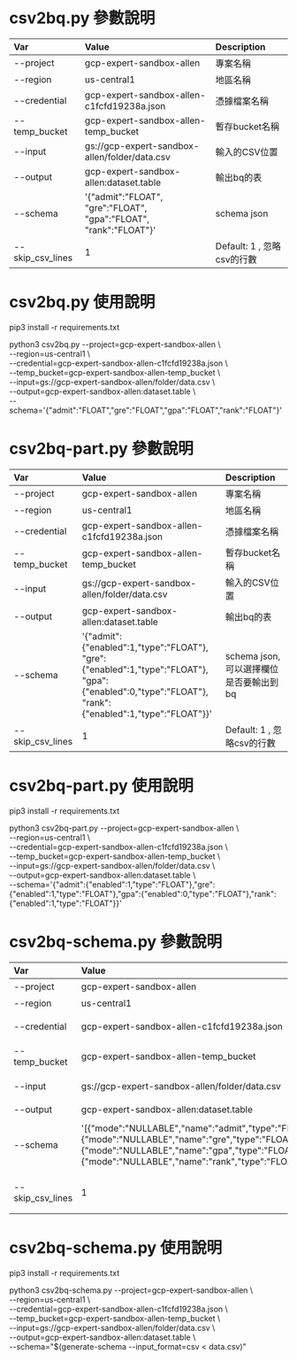 # csv2bq.py 參數說明

Var           | Value                                         | Description
:-------------|:----------------------------------------------|:------------------------
--project	  | gcp-expert-sandbox-allen	                  | 專案名稱
--region	  | us-central1	                                  | 地區名稱
--credential  | gcp-expert-sandbox-allen-c1fcfd19238a.json	  | 憑據檔案名稱
--temp_bucket | gcp-expert-sandbox-allen-temp_bucket	      | 暫存bucket名稱
--input	      | gs://gcp-expert-sandbox-allen/folder/data.csv | 輸入的CSV位置
--output	  | gcp-expert-sandbox-allen:dataset.table	      | 輸出bq的表
--schema	  | '{"admit":"FLOAT",<br>"gre":"FLOAT",<br>"gpa":"FLOAT",<br>"rank":"FLOAT"}' | schema json
--skip_csv_lines | 1                                       | Default: 1 , 忽略csv的行數

# csv2bq.py 使用說明

pip3 install -r requirements.txt

python3 csv2bq.py --project=gcp-expert-sandbox-allen \\<br>
--region=us-central1 \\<br>
--credential=gcp-expert-sandbox-allen-c1fcfd19238a.json \\<br>
--temp_bucket=gcp-expert-sandbox-allen-temp_bucket \\<br>
--input=gs://gcp-expert-sandbox-allen/folder/data.csv \\<br>
--output=gcp-expert-sandbox-allen:dataset.table \\<br>
--schema='{"admit":"FLOAT","gre":"FLOAT","gpa":"FLOAT","rank":"FLOAT"}'



# csv2bq-part.py 參數說明

Var           | Value                                         | Description
:-------------|:----------------------------------------------|:------------------------
--project	  | gcp-expert-sandbox-allen	                  | 專案名稱
--region	  | us-central1	                                  | 地區名稱
--credential  | gcp-expert-sandbox-allen-c1fcfd19238a.json	  | 憑據檔案名稱
--temp_bucket | gcp-expert-sandbox-allen-temp_bucket	      | 暫存bucket名稱
--input	      | gs://gcp-expert-sandbox-allen/folder/data.csv | 輸入的CSV位置
--output	  | gcp-expert-sandbox-allen:dataset.table	      | 輸出bq的表
--schema	  | '{"admit":{"enabled":1,"type":"FLOAT"},<br>"gre":{"enabled":1,"type":"FLOAT"},<br>"gpa":{"enabled":0,"type":"FLOAT"},<br>"rank":{"enabled":1,"type":"FLOAT"}}' | schema json,可以選擇欄位是否要輸出到bq
--skip_csv_lines | 1                                       | Default: 1 , 忽略csv的行數

# csv2bq-part.py 使用說明

pip3 install -r requirements.txt

python3 csv2bq-part.py --project=gcp-expert-sandbox-allen \\<br>
--region=us-central1 \\<br>
--credential=gcp-expert-sandbox-allen-c1fcfd19238a.json \\<br>
--temp_bucket=gcp-expert-sandbox-allen-temp_bucket \\<br>
--input=gs://gcp-expert-sandbox-allen/folder/data.csv \\<br>
--output=gcp-expert-sandbox-allen:dataset.table \\<br>
--schema='{"admit":{"enabled":1,"type":"FLOAT"},"gre":{"enabled":1,"type":"FLOAT"},"gpa":{"enabled":0,"type":"FLOAT"},"rank":{"enabled":1,"type":"FLOAT"}}'



# csv2bq-schema.py 參數說明

Var           | Value                                         | Description
:-------------|:----------------------------------------------|:------------------------
--project	  | gcp-expert-sandbox-allen	                  | 專案名稱
--region	  | us-central1	                                  | 地區名稱
--credential  | gcp-expert-sandbox-allen-c1fcfd19238a.json	  | 憑據檔案名稱
--temp_bucket | gcp-expert-sandbox-allen-temp_bucket	      | 暫存bucket名稱
--input	      | gs://gcp-expert-sandbox-allen/folder/data.csv | 輸入的CSV位置
--output	  | gcp-expert-sandbox-allen:dataset.table	      | 輸出bq的表
--schema	  | '[{"mode":"NULLABLE","name":"admit","type":"FLOAT"},<br>{"mode":"NULLABLE","name":"gre","type":"FLOAT"},<br>{"mode":"NULLABLE","name":"gpa","type":"FLOAT"},<br>{"mode":"NULLABLE","name":"rank","type":"FLOAT"}]' | schema json,可以選擇欄位是否要輸出到bq
--skip_csv_lines | 1                                       | Default: 1 , 忽略csv的行數

# csv2bq-schema.py 使用說明

pip3 install -r requirements.txt

python3 csv2bq-schema.py --project=gcp-expert-sandbox-allen \\<br>
--region=us-central1 \\<br>
--credential=gcp-expert-sandbox-allen-c1fcfd19238a.json \\<br>
--temp_bucket=gcp-expert-sandbox-allen-temp_bucket \\<br>
--input=gs://gcp-expert-sandbox-allen/folder/data.csv \\<br>
--output=gcp-expert-sandbox-allen:dataset.table \\<br>
--schema="$(generate-schema --input_format=csv < data.csv)"